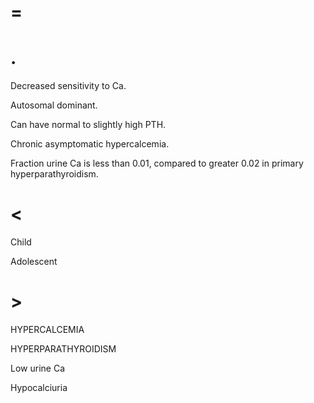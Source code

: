 # =

# .

Decreased sensitivity to Ca.

Autosomal dominant.

Can have normal to slightly high PTH.

Chronic asymptomatic hypercalcemia.

Fraction urine Ca is less than 0.01, compared to greater 0.02 in primary hyperparathyroidism.

# <

Child

Adolescent

# >

HYPERCALCEMIA

HYPERPARATHYROIDISM

Low urine Ca

Hypocalciuria
